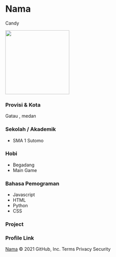 # Nama
Candy

<img src="https://cdn-icons-png.flaticon.com/512/149/149071.png" width="200" height="200" align="center"/>

### Provisi & Kota

Gatau , medan

### Sekolah / Akademik

- SMA 1 Sutomo 

### Hobi

- Begadang
- Main Game


### Bahasa Pemograman 

- Javascript
- HTML
- Python
- CSS

### Project



### Profile Link

[Nama](https://github.com/aisyalfawwaz)
© 2021 GitHub, Inc.
Terms
Privacy
Security
